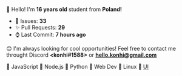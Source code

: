 
👋 Hello! I'm <b>16 years old</b> student from <b>Poland!</b>

- 🔮 Issues: **33**
- ✨ Pull Requests: **29**
- ⌚ Last Commit: **7 hours ago**

😊 I'm always looking for cool opportunities! Feel free to contact me throught Discord <b><konhi#1588></b> or <b>hello.konhi@gmail.com</b>

💛 JavaScript   💚 Node.js   💙 Python   🧡 Web Dev  🐧 Linux 🎨 [UI](https://dribbble.com/konhi)
